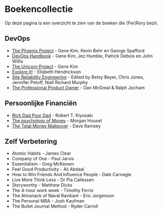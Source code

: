 # Boekencollectie

Op deze pagina is een overzicht te zien van de boeken die (Fer)Rory bezit.

## DevOps

- [The Phoenix Project](/boeken-devops.md#the-phoenix-project) - Gene Kim, Kevin Behr en George Spafford
- [DevOps Handbook](/boeken-devops.md#devops-handbook) - Gene Kim, Jez Humble, Patrick Debois en John Willis
- [The Unicorn Project](/boeken-devops.md#the-unicorn-project) - Gene Kim
- [Explore It!](/boeken-devops.md#explore-it) - Elisbeth Hendrickson
- [Site Reliability Engineering](/boeken-devops.md#site-reliability-engineering) - Edited by Betsy Beyer, Chris Jones, Jennifer Petoff, Niall Richard Murphy
- [The Professional Product Owner](/boeken-devops.md#the-professional-product-owner) - Dan McGreal & Ralph Jocham

## Persoonlijke Financiën

- [Rich Dad Poor Dad](/boeken-persoonlijke-financien.html#rich-dad-poor-dad) - Robert T. Kiyosaki
- [The psychology of Money](/boeken-persoonlijke-financien.html#the-psychology-of-money) - Morgan Housel
- [The Total Money Makeover](/boeken-persoonlijke-financien.html#the-total-money-makeover) - Dave Ramsey



## Zelf Verbetering

 - Atomic Habits - James Clear
 - Company of One - Paul Jarvis
 - Essentialism - Greg McKeown
 - Feel Good Productivity - Ali Abdaal
 - How to Win Friends And Influence People - Dale Carnegie
 - Live More Think Less - Dr Pia Callessen
 - Storyworthy - Matthew Dicks
 - The 4-hour work week - Timothy Ferris
 - The Almanack of Naval Ravikant - Eric Jorgenson
 - The Personal MBA - Josh Kaufman
 - The Bullet Journal Method - Ryder Carroll

